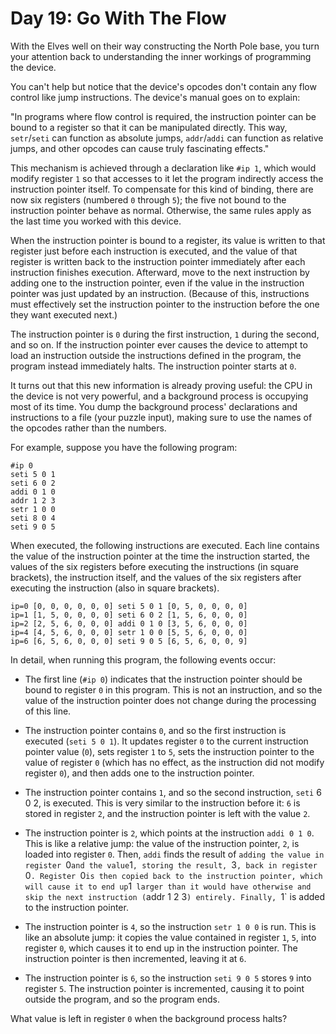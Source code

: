 # Day 19: Go With The Flow

With the Elves well on their way constructing the North Pole base, you turn your
attention back to understanding the inner workings of programming the device.

You can't help but notice that the device's opcodes don't contain any flow
control like jump instructions. The device's manual goes on to explain:

"In programs where flow control is required, the instruction pointer can be
bound to a register so that it can be manipulated directly. This way,
`setr`/`seti` can function as absolute jumps, `addr`/`addi` can function as
relative jumps, and other opcodes can cause truly fascinating effects."

This mechanism is achieved through a declaration like `#ip 1`, which would
modify register `1` so that accesses to it let the program indirectly access the
instruction pointer itself. To compensate for this kind of binding, there are
now six registers (numbered `0` through `5`); the five not bound to the
instruction pointer behave as normal. Otherwise, the same rules apply as the
last time you worked with this device.

When the instruction pointer is bound to a register, its value is written to
that register just before each instruction is executed, and the value of that
register is written back to the instruction pointer immediately after each
instruction finishes execution. Afterward, move to the next instruction by
adding one to the instruction pointer, even if the value in the instruction
pointer was just updated by an instruction. (Because of this, instructions must
effectively set the instruction pointer to the instruction before the one they
want executed next.)

The instruction pointer is `0` during the first instruction, `1` during the
second, and so on. If the instruction pointer ever causes the device to attempt
to load an instruction outside the instructions defined in the program, the
program instead immediately halts. The instruction pointer starts at `0`.

It turns out that this new information is already proving useful: the CPU in the
device is not very powerful, and a background process is occupying most of its
time. You dump the background process' declarations and instructions to a file
(your puzzle input), making sure to use the names of the opcodes rather than the
numbers.

For example, suppose you have the following program:

    #ip 0
    seti 5 0 1
    seti 6 0 2
    addi 0 1 0
    addr 1 2 3
    setr 1 0 0
    seti 8 0 4
    seti 9 0 5

When executed, the following instructions are executed. Each line contains the
value of the instruction pointer at the time the instruction started, the values
of the six registers before executing the instructions (in square brackets), the
instruction itself, and the values of the six registers after executing the
instruction (also in square brackets).

    ip=0 [0, 0, 0, 0, 0, 0] seti 5 0 1 [0, 5, 0, 0, 0, 0]
    ip=1 [1, 5, 0, 0, 0, 0] seti 6 0 2 [1, 5, 6, 0, 0, 0]
    ip=2 [2, 5, 6, 0, 0, 0] addi 0 1 0 [3, 5, 6, 0, 0, 0]
    ip=4 [4, 5, 6, 0, 0, 0] setr 1 0 0 [5, 5, 6, 0, 0, 0]
    ip=6 [6, 5, 6, 0, 0, 0] seti 9 0 5 [6, 5, 6, 0, 0, 9]

In detail, when running this program, the following events occur:

- The first line (`#ip 0`) indicates that the instruction pointer should be
  bound to register `0` in this program. This is not an instruction, and so the
  value of the instruction pointer does not change during the processing of this
  line.

- The instruction pointer contains `0`, and so the first instruction is executed
  (`seti 5 0 1`). It updates register `0` to the current instruction pointer
  value (`0`), sets register `1` to `5`, sets the instruction pointer to the
  value of register `0` (which has no effect, as the instruction did not modify
  register `0`), and then adds one to the instruction pointer.

- The instruction pointer contains `1`, and so the second instruction, `seti` 6
  0 2, is executed. This is very similar to the instruction before it: `6` is
  stored in register `2`, and the instruction pointer is left with the value
  `2`.

- The instruction pointer is `2`, which points at the instruction `addi 0 1 0`.
  This is like a relative jump: the value of the instruction pointer, `2`, is
  loaded into register `0`. Then, `addi` finds the result of `adding the value
  in register `0` and the value `1`, storing the result, `3`, back in register
  `0`. Register `0` is then copied back to the instruction pointer, which will
  cause it to end up `1` larger than it would have otherwise and skip the next
  instruction (`addr 1 2 3`) entirely. Finally, `1` is added to the instruction
  pointer.

- The instruction pointer is `4`, so the instruction `setr 1 0 0` is run. This
  is like an absolute jump: it copies the value contained in register `1`, `5`,
  into register `0`, which causes it to end up in the instruction pointer. The
  instruction pointer is then incremented, leaving it at `6`.

- The instruction pointer is `6`, so the instruction `seti 9 0 5` stores `9`
  into register `5`. The instruction pointer is incremented, causing it to point
  outside the program, and so the program ends.

What value is left in register `0` when the background process halts?
